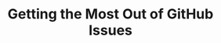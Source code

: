 ---
title: Getting the Most Out of GitHub Issues
description: Each of Hack for LA’s GitHub project repositories (repos) use [issues](https://guides.github.com/features/issues/) to track and organize ideas, enhancements, and tasks. All team members will use GitHub issues to communicate in our multifunctional teams.
 
#  When creating a new GitHub issue, the following tips will help you provide consistent formatting, a clear and concise overview, actionable tasks, explanatory resources, and resumé items to add value for all volunteers. <br/><br/>
#  <em>All GitHub Issues use <strong>markdown</strong> for formatting. View GitHub’s <a href="https://guides.github.com/features/mastering-markdown/">Mastering Markdown</a> for a simple guide.</em>
# in-this-guide: 
#     - name: Example of a Good End-to-End Issue
#       link: "#example-issue"

---